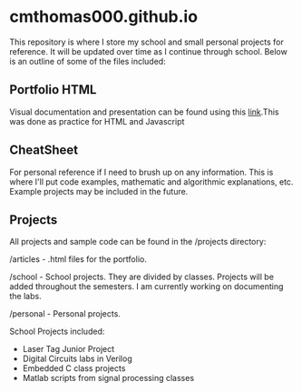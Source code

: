 # cmthomas000.github.io


This repository is where I store my school and small personal projects for reference.  It will be updated over time as I continue through school.  Below is an outline of some of the files included:

## Portfolio HTML 

Visual documentation and presentation can be found using this [link](https://cmthomas000.github.io/index).This was done as practice for HTML and Javascript

## CheatSheet

For personal reference if I need to brush up on any information. This is where I'll put code examples, mathematic and algorithmic explanations, etc. Example projects may be included in the future.

## Projects 

All projects and sample code can be found in the /projects directory:

/articles - .html files for the portfolio.

/school - School projects.  They are divided by classes.  Projects will be added throughout the semesters.  I am currently working on documenting the labs.

/personal - Personal projects. 


School Projects included:
- Laser Tag Junior Project
- Digital Circuits labs in Verilog
- Embedded C class projects
- Matlab scripts from signal processing classes
